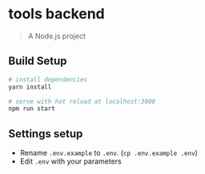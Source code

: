# tools backend

> A Node.js project

## Build Setup

``` bash
# install dependencies
yarn install

# serve with hot reload at localhost:3000
npm run start
```

## Settings setup
* Rename `.env.example` to `.env`. (`cp .env.example .env`)
* Edit `.env` with your parameters

